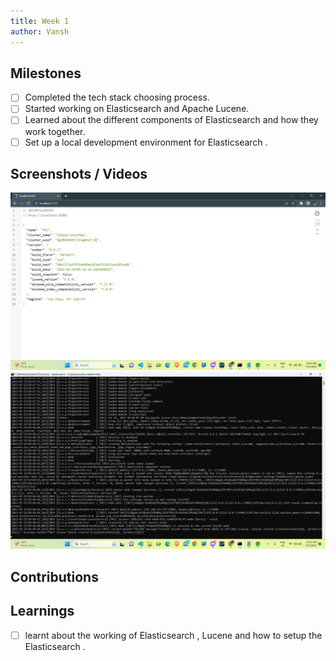 ```yaml
---
title: Week 1
author: Vansh 
---
```


## Milestones
- [ ]  Completed the tech stack choosing process.
- [ ] Started working on Elasticsearch and Apache Lucene.
- [ ] Learned about the different components of Elasticsearch and how they work together.
- [ ] Set up a local development environment for Elasticsearch .

## Screenshots / Videos 
![Alt text](image.png)
![Alt text](<Screenshot (568).png>)
## Contributions

## Learnings 
- [ ] learnt about the working of Elasticsearch , Lucene and how to setup the Elasticsearch .
